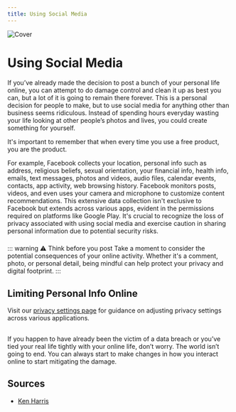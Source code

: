 ```yaml
---
title: Using Social Media
---
```


![Cover](/assets/covers/social-media.png)

# Using Social Media

If you’ve already made the decision to post a bunch of your personal life online, you can attempt to do damage control and clean it up as best you can, but a lot of it is going to remain there forever. This is a personal decision for people to make, but to use social media for anything other than business seems ridiculous. Instead of spending hours everyday wasting your life looking at other people’s photos and lives, you could create something for yourself.

It's important to remember that when every time you use a free product, you are the product.

For example, Facebook collects your location, personal info such as address, religious beliefs, sexual orientation, your financial info, health info, emails, text messages, photos and videos, audio files, calendar events, contacts, app activity, web browsing history. Facebook monitors posts, videos, and even uses your camera and microphone to customize content recommendations. This extensive data collection isn't exclusive to Facebook but extends across various apps, evident in the permissions required on platforms like Google Play. It's crucial to recognize the loss of privacy associated with using social media and exercise caution in sharing personal information due to potential security risks.
###
::: warning ⚠️ Think before you post
Take a moment to consider the potential consequences of your online activity. Whether it's a comment, photo, or personal detail, being mindful can help protect your privacy and digital footprint.
:::

## Limiting Personal Info Online


Visit our [privacy settings page](/privacy-settings/) for guidance on adjusting privacy settings across various applications.

##

If you happen to have already been the victim of a data breach or you’ve tied your real life tightly with your online life, don’t worry. The world isn’t going to end. You can always start to make changes in how you interact online to start mitigating the damage.

## Sources
- [Ken Harris](https://cyber.kenharris.io/opsec/socialmedia/)